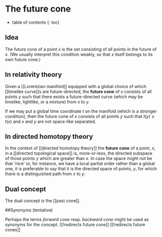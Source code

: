 
# The future cone
* table of contents
{: toc}

## Idea

The future cone of a point $x$ is the set consisting of all points in the future of $x$.  (We usually interpret this condition weakly, so that $x$ itself belongs to its own future cone.)



## In relativity theory

Given a [[Lorentzian manifold]] equipped with a global choice of which [[timelike curve]]s are future-directed, the __future cone__ of $x$ consists of all points $y$ such that there exists a future-directed curve (which may be timelike, lightlike, or a mixture) from $x$ to $y$.

If we may put a global time coordinate $t$ on the manifold (which is a stronger condition), then the future cone of $x$ consists of all points $y$ such that $t(y) \geq t(x)$ and $x$ and $y$ are not space-like separated.


## In directed homotopy theory

In the context of [[directed homotopy theory]] the **future cone** of a point, $x$, in a [[directed topological space]] is, more-or-less, the directed subspace of those points $y$ which are greater than $x$. In case the space might not be that 'nice' or, for instance, we have a local partial order rather than a global one, it is preferable to say that it is the directed space of points, $y$, for which there is a distinguished path from $x$ to $y$.


## Dual concept

The dual concept is the [[past cone]].

##Synonyms (tentative)

Perhaps the terms *forward cone* resp. *backward cone* might be used as synonyms for the concept.
[[!redirects future cone]]
[[!redirects future cones]]
